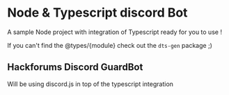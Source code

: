 # Node & Typescript discord Bot

A sample Node project with integration of Typescript ready for you to use !

If you can't find the @types/{module} check out the `dts-gen` package ;)

## Hackforums Discord GuardBot

Will be using discord.js in top of the typescript integration
